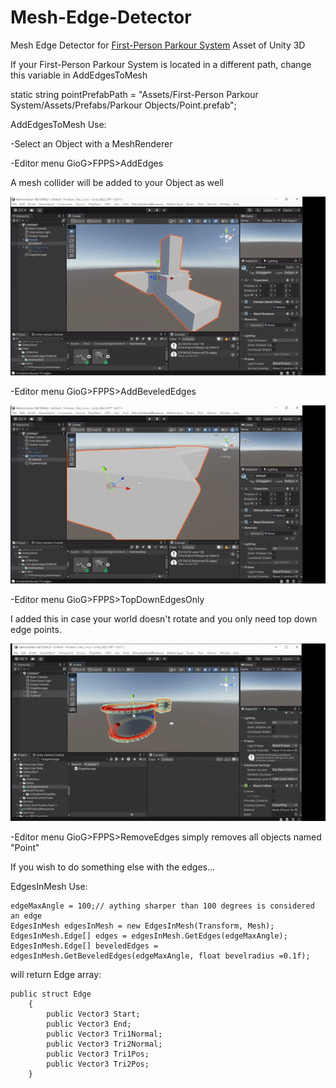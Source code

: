 # Mesh-Edge-Detector
Mesh Edge Detector for [First-Person Parkour System](https://assetstore.unity.com/packages/templates/packs/first-person-parkour-system-v2-0-for-playmaker-168546) Asset of Unity 3D

If your First-Person Parkour System is located in a different path, change this variable in AddEdgesToMesh

static string pointPrefabPath = "Assets/First-Person Parkour System/Assets/Prefabs/Parkour Objects/Point.prefab";

AddEdgesToMesh Use:

-Select an Object with a MeshRenderer

-Editor menu GioG>FPPS>AddEdges   	

A mesh collider will be added to your Object as well 

![](https://raw.githubusercontent.com/betsukelig/Mesh-Edge-Detector/main/edgeDetectDemo1.gif)

-Editor menu GioG>FPPS>AddBeveledEdges  

![](https://raw.githubusercontent.com/betsukelig/Mesh-Edge-Detector/main/edgeDetectDemo2.gif)

-Editor menu GioG>FPPS>TopDownEdgesOnly  

I added this in case your world doesn't rotate and you only need top down edge points. 

![](https://raw.githubusercontent.com/betsukelig/Mesh-Edge-Detector/main/edgeDetectDemo3.gif)

-Editor menu GioG>FPPS>RemoveEdges simply removes all objects named "Point" 


If you wish to do something else with the edges...

EdgesInMesh Use:

	edgeMaxAngle = 100;// aything sharper than 100 degrees is considered an edge
	EdgesInMesh edgesInMesh = new EdgesInMesh(Transform, Mesh);
	EdgesInMesh.Edge[] edges = edgesInMesh.GetEdges(edgeMaxAngle);
	EdgesInMesh.Edge[] beveledEdges = edgesInMesh.GetBeveledEdges(edgeMaxAngle, float bevelradius =0.1f);
        
will return Edge array:

 	public struct Edge
    	{
        	public Vector3 Start;
        	public Vector3 End;
        	public Vector3 Tri1Normal;
        	public Vector3 Tri2Normal;
        	public Vector3 Tri1Pos;
        	public Vector3 Tri2Pos;
    	}
